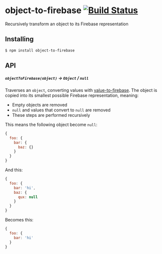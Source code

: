 # object-to-firebase [![Build Status](https://travis-ci.org/bendrucker/object-to-firebase.svg?branch=master)](https://travis-ci.org/bendrucker/object-to-firebase)
Recursively transform an object to its Firebase representation

## Installing

```sh
$ npm install object-to-firebase
```

## API

##### `objectToFirebase(object)` -> `Object` / `null`

Traverses an `object`, converting values with [value-to-firebase](https://github.com/bendrucker/value-to-firebase). The object is copied into its smallest possible Firebase representation, meaning:

* Empty objects are removed
* `null` and values that convert to `null` are removed
* These steps are performed recursively

This means the following object become `null`:

```js
{
  foo: {
    bar: {
      baz: {}
    }
  }
}
```

And this:

```js
{
  foo: {
    bar: 'hi',
    baz: {
      qux: null
    }
  }
}
```

Becomes this:

```js
{
  foo: {
    bar: 'hi'
  }
}
```
